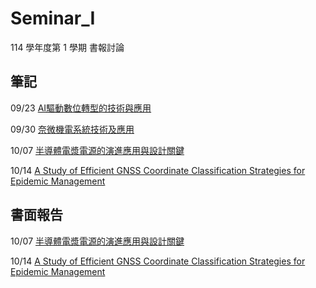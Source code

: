 # Seminar_I
114 學年度第 1 學期 書報討論<br>
## 筆記

09/23 [AI驅動數位轉型的技術與應用](https://github.com/IH927/Seminar_I/blob/main/Notes/Seminar_I_0923.pdf)

09/30 [奈微機電系統技術及應用](https://github.com/IH927/Seminar_I/blob/main/Notes/Seminar_I_0930.pdf)

10/07 [半導體電漿電源的演進應用與設計關鍵](https://github.com/IH927/Seminar_I/blob/main/Notes/Seminar_I_1007.pdf)

10/14 [A Study of Efficient GNSS Coordinate Classification Strategies for Epidemic Management](https://github.com/IH927/Seminar_I/blob/main/Notes/Seminar_I_1007.pdf)


## 書面報告

10/07 [半導體電漿電源的演進應用與設計關鍵](https://github.com/IH927/Seminar_I/blob/main/Reports/Seminar_I_Report_1007.pdf)

10/14 [A Study of Efficient GNSS Coordinate Classification Strategies for Epidemic Management](https://github.com/IH927/Seminar_I/blob/main/Reports/Seminar_I_Report_1014.pdf)
